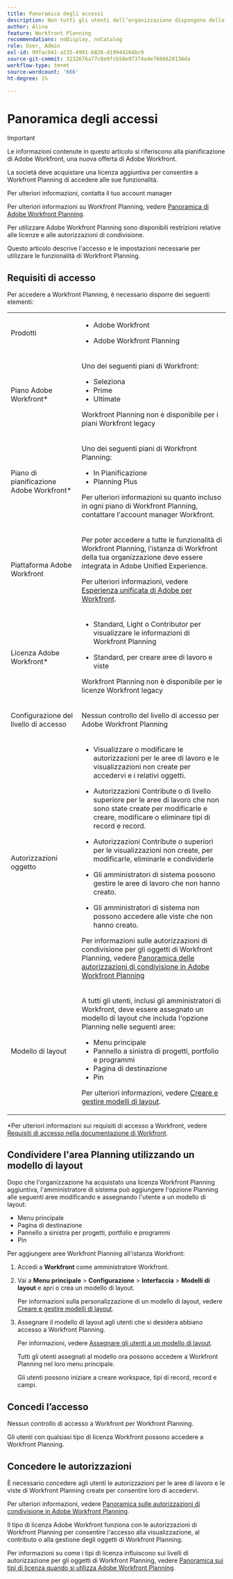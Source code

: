 ```yaml
---
title: Panoramica degli accessi
description: Non tutti gli utenti dell’organizzazione dispongono dello stesso accesso e delle stesse autorizzazioni per utilizzare Adobe Workfront Planning. Questo articolo descrive l'accesso e le autorizzazioni che gli utenti potrebbero avere per utilizzare le funzionalità di Adobe Workfront Planning.
author: Alina
feature: Workfront Planning
recommendations: noDisplay, noCatalog
role: User, Admin
exl-id: 99fac041-a235-4991-b826-d19944164bc9
source-git-commit: 3232676a77c8e9fcb58e97374a4e7686620136da
workflow-type: tm+mt
source-wordcount: '666'
ht-degree: 1%

---
```



# Panoramica degli accessi

<!--do not use the snippet for IMPORTANT , as it links to this article-->

>[!IMPORTANT]
>
>Le informazioni contenute in questo articolo si riferiscono alla pianificazione di Adobe Workfront, una nuova offerta di Adobe Workfront.
>
>La società deve acquistare una licenza aggiuntiva per consentire a Workfront Planning di accedere alle sue funzionalità.
>
>Per ulteriori informazioni, contatta il tuo account manager
>
>Per ulteriori informazioni su Workfront Planning, vedere [Panoramica di Adobe Workfront Planning](/help/quicksilver/planning/general/planning-overview.md).

Per utilizzare Adobe Workfront Planning sono disponibili restrizioni relative alle licenze e alle autorizzazioni di condivisione.

Questo articolo descrive l&#39;accesso e le impostazioni necessarie per utilizzare le funzionalità di Workfront Planning.

## Requisiti di accesso

<!--do not collapse the access requirements below - this is the main article about Access overview-->

<!--*********ensure that the link ^^^^^^^^below^^^^^^^^ to Workfront Pricing and Packaging now also includes information about Workfront Planning. If not, talk with Lauren S.***************-->

Per accedere a Workfront Planning, è necessario disporre dei seguenti elementi:

<table style="table-layout:auto">
 <col>
 </col>
 <col>
 </col>
 <tbody>
    <tr>
<tr>
<td>
   <p> Prodotti</p> </td>
   <td>
   <ul><li><p> Adobe Workfront</p></li>
   <li><p> Adobe Workfront Planning<p></li></ul></td>
  </tr>  
 <tr>
   <td role="rowheader"><p>Piano Adobe Workfront*</p></td>
   <td>
<p>Uno dei seguenti piani di Workfront:</p>
<ul><li>Seleziona</li>
<li>Prime</li>
<li>Ultimate</li></ul>
<p>Workfront Planning non è disponibile per i piani Workfront legacy</p>
   </td>

<tr>
   <td role="rowheader"><p>Piano di pianificazione Adobe Workfront*</p></td>
   <td>
<p>Uno dei seguenti piani di Workfront Planning:</p>
<ul><li>In Pianificazione</li>
<li>Planning Plus</li>
</ul>
<p>Per ulteriori informazioni su quanto incluso in ogni piano di Workfront Planning, contattare l'account manager Workfront. </p>
   </td>

<tr>
   <td role="rowheader"><p>Piattaforma Adobe Workfront</p></td>
   <td>
<p>Per poter accedere a tutte le funzionalità di Workfront Planning, l’istanza di Workfront della tua organizzazione deve essere integrata in Adobe Unified Experience.</p>
<p>Per ulteriori informazioni, vedere <a href="/help/quicksilver/workfront-basics/navigate-workfront/workfront-navigation/adobe-unified-experience.md">Esperienza unificata di Adobe per Workfront</a>. </p>
   </td>

</tr>
  </tr>
  <tr>
   <td role="rowheader"><p>Licenza Adobe Workfront*</p></td>
   <td>
   <ul><li><p>Standard, Light o Contributor per visualizzare le informazioni di Workfront Planning</p></li>
   <li><p>Standard, per creare aree di lavoro e viste</p></li></ul>
   <p>Workfront Planning non è disponibile per le licenze Workfront legacy</p>
  </td>
  </tr>
  <tr>
   <td role="rowheader"><p>Configurazione del livello di accesso</p></td>
   <td> <p>Nessun controllo del livello di accesso per Adobe Workfront Planning</p>  
</td>
  </tr>
<tr>
   <td role="rowheader"><p>Autorizzazioni oggetto</p></td>
   <td>
   <ul>
   <li><p>Visualizzare o modificare le autorizzazioni per le aree di lavoro e le visualizzazioni non create per accedervi e i relativi oggetti.</p></li>
   <li><p>Autorizzazioni Contribute o di livello superiore per le aree di lavoro che non sono state create per modificarle e creare, modificare o eliminare tipi di record e record.</p></li>
   <li><p>Autorizzazioni Contribute o superiori per le visualizzazioni non create, per modificarle, eliminarle e condividerle</p>
   </li>
    <li><p>Gli amministratori di sistema possono gestire le aree di lavoro che non hanno creato. </p></li>
    <li><p>Gli amministratori di sistema non possono accedere alle viste che non hanno creato. </p></li></ul>
   <p>Per informazioni sulle autorizzazioni di condivisione per gli oggetti di Workfront Planning, vedere  
   <a href="/help/quicksilver/planning/access/sharing-permissions-overview.md">Panoramica delle autorizzazioni di condivisione in Adobe Workfront Planning</a> 
  </td>
  </tr>
<tr>
   <td role="rowheader"><p>Modello di layout</p></td>
   <td> <p>A tutti gli utenti, inclusi gli amministratori di Workfront, deve essere assegnato un modello di layout che includa l'opzione Planning nelle seguenti aree:</p>
   <ul><li>Menu principale</li>
   <li>Pannello a sinistra di progetti, portfolio e programmi</li>
   <li>Pagina di destinazione</li>
   <li>Pin</li></ul>
   <p>Per ulteriori informazioni, vedere <a href="/help/quicksilver/administration-and-setup/customize-workfront/use-layout-templates/create-and-manage-layout-templates.md">Creare e gestire modelli di layout</a>.</p> 
</td>
  </tr>
 </tbody>
</table>

*Per ulteriori informazioni sui requisiti di accesso a Workfront, vedere [Requisiti di accesso nella documentazione di Workfront](/help/quicksilver/administration-and-setup/add-users/access-levels-and-object-permissions/access-level-requirements-in-documentation.md).


<!--Acccess and permissions before GA (OLD): 

You must have the following to be able to access Workfront Planning:

<table style="table-layout:auto">
 <col>
 </col>
 <col>
 </col>
 <tbody>
    <tr>
<tr>
<td>
   <p> Product</p> </td>
   <td>
   <p> Adobe Workfront</p> </td>
  </tr>  
 <td role="rowheader"><p>Adobe Workfront agreement</p></td>
   <td>
<p>Your organization must be enrolled in the early access stage for Workfront Planning </p>
   </td>
  </tr>
  <tr>
   <td role="rowheader"><p>Adobe Workfront plan</p></td>
   <td>
<p>Any</p>
   </td>
  </tr>
  <tr>
   <td role="rowheader"><p>Adobe Workfront license*</p></td>
   <td>
   <p>Any, to view Workfront planning information</p>
   <p>To create workspaces, you must have the following license:</p>
   <ul>
   <li>
   New: Standard
   </li>
   <li>
   Current: Plan
   </li>
   </ul>
  </td>
  </tr>
  <tr>
   <td role="rowheader"><p>Access level configuration</p></td>
   <td> <p>There are no access level controls for Adobe Workfront Planning</p>  
</td>
  </tr>
<tr>
   <td role="rowheader"><p>Object permissions</p></td>
   <td>
   <p>Contribute or higher permissions to workspaces and views that you did not create to edit, delete, and share them, and to create, edit, or delete record types and records.</p>
    <p>System Administrators can manage workspaces they did not create. </p>
    <p>System Administrators cannot manage views they did not create. </p>
   <p>For information about sharing permissions for Workfront Planning objects, see  
   <a href="/help/quicksilver/planning/access/sharing-permissions-overview.md">Overview of sharing permissions in Adobe Workfront Planning</a> 
  </td>
  </tr>
<tr>
   <td role="rowheader"><p>Layout template</p></td>
   <td> <p>All users, including Workfront administrators,  must be assigned a layout template that includes the Planning area in the Main Menu. </p> <p>For information, see <a href="../../administration-and-setup/customize-workfront/use-layout-templates/customize-main-menu.md">Customize the Main Menu using a layout template</a> and and <a href="../../administration-and-setup/customize-workfront/use-layout-templates/assign-users-to-layout-template.md">Assign users to a layout template</a>. </p>  
</td>
  </tr>
 </tbody>
</table>

*For more information about Workfront access requirements, see [Access requirements in Workfront documentation](/help/quicksilver/administration-and-setup/add-users/access-levels-and-object-permissions/access-level-requirements-in-documentation.md).  -->

## Condividere l&#39;area Planning utilizzando un modello di layout

<!--First, contact your account manager to obtain access to the current Workfront Planning program.-->

Dopo che l&#39;organizzazione ha acquistato una licenza Workfront Planning aggiuntiva, l&#39;amministratore di sistema può aggiungere l&#39;opzione Planning alle seguenti aree modificando e assegnando l&#39;utente a un modello di layout:

* Menu principale
* Pagina di destinazione
* Pannello a sinistra per progetti, portfolio e programmi
* Pin

Per aggiungere aree Workfront Planning all&#39;istanza Workfront:

1. Accedi a **Workfront** come amministratore Workfront.

1. Vai a **Menu principale** > **Configurazione** > **Interfaccia** > **Modelli di layout** e apri o crea un modello di layout.

   Per informazioni sulla personalizzazione di un modello di layout, vedere [Creare e gestire modelli di layout](/help/quicksilver/administration-and-setup/customize-workfront/use-layout-templates/create-and-manage-layout-templates.md).

1. Assegnare il modello di layout agli utenti che si desidera abbiano accesso a Workfront Planning.

   Per informazioni, vedere [Assegnare gli utenti a un modello di layout](/help/quicksilver/administration-and-setup/customize-workfront/use-layout-templates/assign-users-to-layout-template.md).

   Tutti gli utenti assegnati al modello ora possono accedere a Workfront Planning nel loro menu principale.

   Gli utenti possono iniziare a creare workspace, tipi di record, record e campi.

## Concedi l’accesso

Nessun controllo di accesso a Workfront per Workfront Planning.

Gli utenti con qualsiasi tipo di licenza Workfront possono accedere a Workfront Planning.

<!--For information about granting access in Workfront, see [Create and modify custom access levels](/help/quicksilver/administration-and-setup/add-users/configure-and-grant-access/create-modify-access-levels.md). -->

## Concedere le autorizzazioni

È necessario concedere agli utenti le autorizzazioni per le aree di lavoro e le viste di Workfront Planning create per consentire loro di accedervi.

Per ulteriori informazioni, vedere [Panoramica sulle autorizzazioni di condivisione in Adobe Workfront Planning](/help/quicksilver/planning/access/sharing-permissions-overview.md).

Il tipo di licenza Adobe Workfront funziona con le autorizzazioni di Workfront Planning per consentire l&#39;accesso alla visualizzazione, al contributo o alla gestione degli oggetti di Workfront Planning.

Per informazioni su come i tipi di licenza influiscono sui livelli di autorizzazione per gli oggetti di Workfront Planning, vedere [Panoramica sui tipi di licenza quando si utilizza Adobe Workfront Planning](/help/quicksilver/planning/access/license-type-overview.md).


